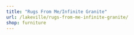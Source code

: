 ```yaml
---
title: "Rugs From Me/Infinite Granite"
url: /lakeville/rugs-from-me-infinite-granite/
shop: furniture
---
```

